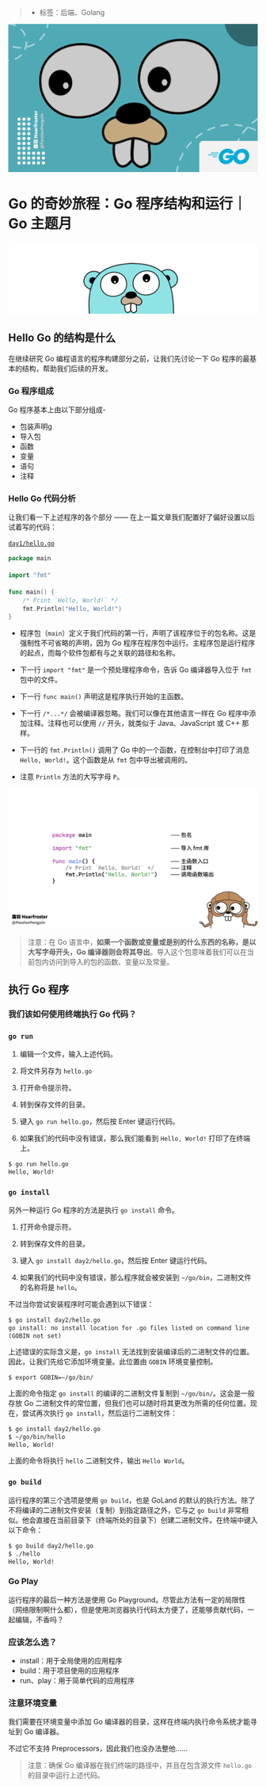 > * 标签：后端、Golang

![](../images/go-program-structure-and-running.md-15ee9e1f856447fba1935aa98925c0b9~tplv-k3u1fbpfcp-zoom-1.image)

# Go 的奇妙旅程：Go 程序结构和运行｜Go 主题月

![](../images/go-program-structure-and-running.md-ee51d3128b444d8f89fdb67552054550~tplv-k3u1fbpfcp-zoom-1.image)

## Hello Go 的结构是什么

在继续研究 Go 编程语言的程序构建部分之前，让我们先讨论一下 Go 程序的最基本的结构，帮助我们后续的开发。

### Go 程序组成

Go 程序基本上由以下部分组成-

* 包装声明g
* 导入包
* 函数
* 变量
* 语句
* 注释

### Hello Go 代码分析

让我们看一下上述程序的各个部分 —— 在上一篇文章我们配置好了偏好设置以后试着写的代码：

[`day1/hello.go`](https://github.com/PassionPenguin/AwesomeGo/blob/master/day1/hello.go)

```go
package main

import "fmt"

func main() {
    /* Print `Hello, World!` */
    fmt.Println("Hello, World!")
}
```

* 程序包（`main`）定义于我们代码的第一行，声明了该程序位于的包名称。这是强制性不可省略的声明，因为 Go 程序在程序包中运行。主程序包是运行程序的起点，而每个软件包都有与之关联的路径和名称。

* 下一行 `import "fmt"` 是一个预处理程序命令，告诉 Go 编译器导入位于 `fmt` 包中的文件。

* 下一行 `func main()` 声明这是程序执行开始的主函数。

* 下一行 `/*...*/` 会被编译器忽略。我们可以像在其他语言一样在 Go 程序中添加注释。注释也可以使用 `//` 开头，就类似于 Java、JavaScript 或 C++ 那样。

* 下一行的 `fmt.Println()` 调用了 Go 中的一个函数，在控制台中打印了消息 `Hello, World!`。这个函数是从 `fmt` 包中导出被调用的。

* 注意 `Println` 方法的大写字母 `P`。

![golang-programstructure.png](../images/go-program-structure-and-running.md-56e82c7f485f4e20b462a5922ffc9501~tplv-k3u1fbpfcp-zoom-1.image)

> 注意：在 Go 语言中，**如果一个函数或变量或是别的什么东西的名称，是以大写字母开头，Go 编译器则会将其导出**。导入这个包意味着我们可以在当前包内访问到导入的包的函数、变量以及常量。

## 执行 Go 程序

### 我们该如何使用终端执行 Go 代码？

### `go run`

1. 编辑一个文件，输入上述代码。

2. 将文件另存为 `hello.go`

3. 打开命令提示符。

4. 转到保存文件的目录。

5. 键入 `go run hello.go`，然后按 Enter 键运行代码。

6. 如果我们的代码中没有错误，那么我们能看到 `Hello, World!` 打印了在终端上。

```shell
$ go run hello.go
Hello, World!
```

### `go install`

另外一种运行 Go 程序的方法是执行 `go install` 命令。

1. 打开命令提示符。

2. 转到保存文件的目录。

3. 键入 `go install day2/hello.go`，然后按 Enter 键运行代码。

4. 如果我们的代码中没有错误，那么程序就会被安装到 `~/go/bin`，二进制文件的名称将是 `hello`。

不过当你尝试安装程序时可能会遇到以下错误：

```shell
$ go install day2/hello.go
go install: no install location for .go files listed on command line (GOBIN not set)
```

上述错误的实际含义是，`go install` 无法找到安装编译后的二进制文件的位置。因此，让我们先给它添加环境变量。此位置由 `GOBIN` 环境变量控制。

```shell
$ export GOBIN=~/go/bin/  
```

上面的命令指定 `go install` 的编译的二进制文件复制到 `~/go/bin/`。这会是一般存放 Go 二进制文件的常位置，但我们也可以随时将其更改为所需的任何位置。现在，尝试再次执行 `go install`，然后运行二进制文件：

```shell
$ go install day2/hello.go
$ ~/go/bin/hello
Hello, World!
```

上面的命令将执行 `hello` 二进制文件，输出 `Hello World`。

### `go build`

运行程序的第三个选项是使用 `go build`，也是 GoLand 的默认的执行方法。除了不将编译的二进制文件安装（复制）到指定路径之外，它与之 `go build` 非常相似。他会直接在当前目录下（终端所处的目录下）创建二进制文件。在终端中键入以下命令：

```shell
$ go build day2/hello.go
$ ./hello
Hello, World!
```

### Go Play

运行程序的最后一种方法是使用 Go Playground。尽管此方法有一定的局限性（网络限制啊什么都），但是使用浏览器执行代码太方便了，还能够贡献代码，一起编辑，不香吗？

### 应该怎么选？

* install：用于全局使用的应用程序
* build：用于项目使用的应用程序
* run、play：用于简单代码的应用程序

### 注意环境变量

我们需要在环境变量中添加 Go 编译器的目录，这样在终端内执行命令系统才能寻址到 Go 编译器。

不过它不支持 Preprocessors，因此我们也没办法整他……

> 注意：确保 Go 编译器在我们终端的路径中，并且在包含源文件 `hello.go` 的目录中运行上述代码。
